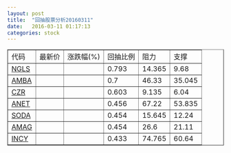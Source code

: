 ```yaml
---
layout: post
title:  "回抽股票分析20160311"
date:   2016-03-11 01:17:13
categories: stock
---
```

<script type="text/javascript">
var stockList = []
stockList.push('gb_ngls');
stockList.push('gb_amba');
stockList.push('gb_czr');
stockList.push('gb_anet');
stockList.push('gb_soda');
stockList.push('gb_amag');
stockList.push('gb_incy');
</script>
<table border="1">
 <tr>
 <td>代码</td>
 <td>最新价</td>
 <td>涨跌幅(%)</td>
 <td>回抽比例</td>
 <td>阻力</td>
 <td>支撑</td>
</tr>
  <tr id="ngls">
  <td><a href="http://stock.finance.sina.com.cn/usstock/quotes/NGLS.html" target="_blank">NGLS</a></td><td></td><td></td><td>0.793</td><td>14.365</td><td>9.68</td></tr>
  <tr id="amba">
  <td><a href="http://stock.finance.sina.com.cn/usstock/quotes/AMBA.html" target="_blank">AMBA</a></td><td></td><td></td><td>0.7</td><td>46.33</td><td>35.045</td></tr>
  <tr id="czr">
  <td><a href="http://stock.finance.sina.com.cn/usstock/quotes/CZR.html" target="_blank">CZR</a></td><td></td><td></td><td>0.603</td><td>9.135</td><td>6.04</td></tr>
  <tr id="anet">
  <td><a href="http://stock.finance.sina.com.cn/usstock/quotes/ANET.html" target="_blank">ANET</a></td><td></td><td></td><td>0.456</td><td>67.22</td><td>53.835</td></tr>
  <tr id="soda">
  <td><a href="http://stock.finance.sina.com.cn/usstock/quotes/SODA.html" target="_blank">SODA</a></td><td></td><td></td><td>0.454</td><td>15.645</td><td>12.24</td></tr>
  <tr id="amag">
  <td><a href="http://stock.finance.sina.com.cn/usstock/quotes/AMAG.html" target="_blank">AMAG</a></td><td></td><td></td><td>0.454</td><td>26.6</td><td>21.11</td></tr>
  <tr id="incy">
  <td><a href="http://stock.finance.sina.com.cn/usstock/quotes/INCY.html" target="_blank">INCY</a></td><td></td><td></td><td>0.433</td><td>74.765</td><td>60.64</td></tr>
</table>
